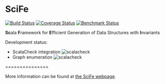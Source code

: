 SciFe
=====

[![Build Status](https://travis-ci.org/kaptoxic/SciFe.png?branch=master)](https://travis-ci.org/kaptoxic/SciFe)
[![Coverage Status](https://img.shields.io/coveralls/kaptoxic/SciFe.svg)](https://coveralls.io/r/kaptoxic/SciFe)
[![Benchmark Status](http://lara.epfl.ch/~kuraj/SciFe/status.svg)](http://lara.epfl.ch/~kuraj/SciFe/report/index.html)

<b>Sc</b>ala <b>F</b>ramework for <b>E</b>fficient Generation of Data Structures with <b>I</b>nvariants

Development status:

* ScalaCheck integration ![scalacheck](http://progressed.io/bar/20?title=progress)
* Graph enumeration ![scalacheck](http://progressed.io/bar/40?title=progress)

===============

More information can be found at [the SciFe webpage](http://kaptoxic.github.io/SciFe/).
